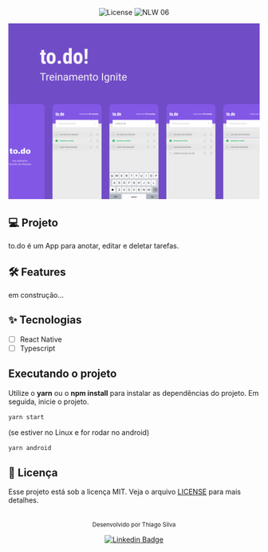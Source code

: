 

<p align="center">
  <img alt="License" src="https://img.shields.io/static/v1?label=license&message=MIT&color=5636D3&labelColor=0A1033">

 <img src="https://img.shields.io/static/v1?label=Ignite&message=ReactNative&color=5636D3&labelColor=0A1033" alt="NLW 06" />
</p>


![cover](.github/banner-1.png)


## 💻 Projeto
to.do é um App para anotar, editar e deletar tarefas.


## :hammer_and_wrench: Features 

em construção...


## ✨ Tecnologias

-   [ ] React Native
-   [ ] Typescript

## Executando o projeto

Utilize o **yarn** ou o **npm install** para instalar as dependências do projeto.
Em seguida, inicie o projeto.

```cl
yarn start
```
(se estiver no Linux e for rodar no android)
```cl
yarn android
```

## 📄 Licença

Esse projeto está sob a licença MIT. Veja o arquivo [LICENSE](LICENSE.md) para mais detalhes.

<br />

<div align="center">
  <small>Desenvolvido por Thiago Silva</small>

  [![Linkedin Badge](https://img.shields.io/badge/-Thiago%20Silva-6633cc?style=flat-square&logo=Linkedin&logoColor=white&link=https://www.linkedin.com/in/rodrigo-gon%C3%A7alves-santana/)](https://www.linkedin.com/in/thiago-furtado-silva/) 
</div>